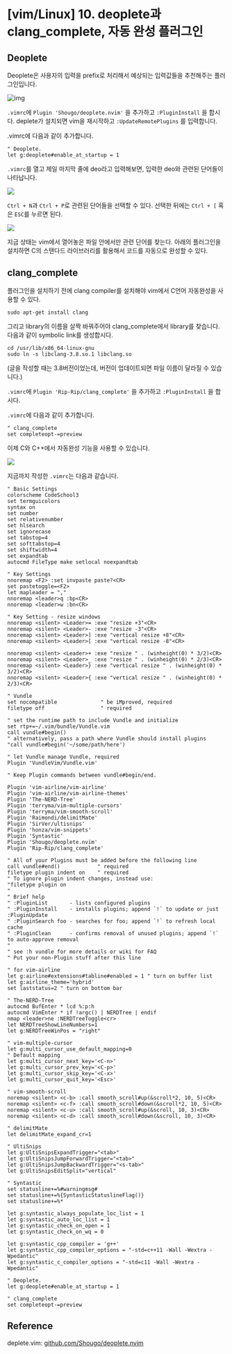 # [vim/Linux] 10. deoplete과 clang_complete, 자동 완성 플러그인

## Deoplete

Deoplete은 사용자의 입력을 prefix로 처리해서 예상되는 입력값들을 추천해주는 플러그인입니다.

![img](https://cdn.myeongjae.kim/blog/2017/07/Screen-Shot-2017-07-18-at-9.04.58-PM.png)

`.vimrc`에  `Plugin 'Shougo/deoplete.nvim'` 을 추가하고  `:PluginInstall` 을 합시다. deplete가 설치되면 vim을 재시작하고  `:UpdateRemotePlugins` 를 입력합니다.

.vimrc에 다음과 같이 추가합니다.

```
" Deoplete.
let g:deoplete#enable_at_startup = 1
```

`.vimrc`를 열고 제일 마지막 줄에 deo라고 입력해보면, 입력한 deo와 관련된 단어들이 나타납니다.

![](https://cdn.myeongjae.kim/blog/2017/07/Screen-Shot-2017-07-18-at-8.48.48-PM-1024x627.png)

`Ctrl + N`과 `Ctrl + P`로 관련된 단어들을 선택할 수 있다. 선택한 뒤에는 `Ctrl + [` 혹은 `ESC`를 누르면 된다.

![](https://cdn.myeongjae.kim/blog/2017/07/Screen-Shot-2017-07-18-at-8.48.58-PM.png)

지금 상태는 vim에서 열어놓은 파일 안에서만 관련 단어를 찾는다. 아래의 플러그인을 설치하면 C의 스탠다드 라이브러리를 활용해서 코드를 자동으로 완성할 수 있다.

## clang_complete

플러그인을 설치하기 전에 clang compiler를 설치해야 vim에서 C언어 자동완성을 사용할 수 있다.

```
sudo apt-get install clang
```

그리고 library의 이름을 살짝 바꿔주어야 clang_complete에서 library를 찾습니다. 다음과 같이 symbolic link를 생성합시다.

```
cd /usr/lib/x86_64-linux-gnu
sudo ln -s libclang-3.8.so.1 libclang.so
```

(글을 작성할 때는 3.8버전이었는데, 버전이 업데이트되면 파일 이름이 달라질 수 있습니다.)

`.vimrc`에  `Plugin 'Rip-Rip/clang_complete'` 을 추가하고  `:PluginInstall` 을 합시다.

`.vimrc`에 다음과 같이 추가합니다.

```
" clang_complete
set completeopt-=preview
```

이제 C와 C++에서 자동완성 기능을 사용할 수 있습니다.

![](https://cdn.myeongjae.kim/blog/2017/07/Screen-Shot-2017-07-18-at-9.04.58-PM.png)

지금까지 작성한 `.vimrc`는 다음과 같습니다.

```
" Basic Settings
colorscheme CodeSchool3
set termguicolors
syntax on
set number
set relativenumber
set hlsearch
set ignorecase
set tabstop=4
set softtabstop=4
set shiftwidth=4
set expandtab
autocmd FileType make setlocal noexpandtab
 
" Key Settings
nnoremap <F2> :set invpaste paste?<CR>
set pastetoggle=<F2>
let mapleader = ","
nnoremap <leader>q :bp<CR>
nnoremap <leader>w :bn<CR>
 
" Key Setting - resize windows
nnoremap <silent> <Leader>= :exe "resize +3"<CR>
nnoremap <silent> <Leader>- :exe "resize -3"<CR>
nnoremap <silent> <Leader>] :exe "vertical resize +8"<CR>
nnoremap <silent> <Leader>[ :exe "vertical resize -8"<CR>
 
nnoremap <silent> <Leader>+ :exe "resize " . (winheight(0) * 3/2)<CR>
nnoremap <silent> <Leader>_ :exe "resize " . (winheight(0) * 2/3)<CR>
nnoremap <silent> <Leader>} :exe "vertical resize " . (winheight(0) * 3/2)<CR>
nnoremap <silent> <Leader>{ :exe "vertical resize " . (winheight(0) * 2/3)<CR>
 
" Vundle
set nocompatible              " be iMproved, required
filetype off                  " required
 
" set the runtime path to include Vundle and initialize
set rtp+=~/.vim/bundle/Vundle.vim
call vundle#begin()
" alternatively, pass a path where Vundle should install plugins
"call vundle#begin('~/some/path/here')
 
" let Vundle manage Vundle, required
Plugin 'VundleVim/Vundle.vim'
 
" Keep Plugin commands between vundle#begin/end.
 
Plugin 'vim-airline/vim-airline'
Plugin 'vim-airline/vim-airline-themes'
Plugin 'The-NERD-Tree'
Plugin 'terryma/vim-multiple-cursors'
Plugin 'terryma/vim-smooth-scroll'
Plugin 'Raimondi/delimitMate'
Plugin 'SirVer/ultisnips'
Plugin 'honza/vim-snippets'
Plugin 'Syntastic'
Plugin 'Shougo/deoplete.nvim'
Plugin 'Rip-Rip/clang_complete'
 
" All of your Plugins must be added before the following line
call vundle#end()            " required
filetype plugin indent on    " required
" To ignore plugin indent changes, instead use:
"filetype plugin on
"
" Brief help
" :PluginList       - lists configured plugins
" :PluginInstall    - installs plugins; append `!` to update or just :PluginUpdate
" :PluginSearch foo - searches for foo; append `!` to refresh local cache
" :PluginClean      - confirms removal of unused plugins; append `!` to auto-approve removal
"
" see :h vundle for more details or wiki for FAQ
" Put your non-Plugin stuff after this line
 
" for vim-airline
let g:airline#extensions#tabline#enabled = 1 " turn on buffer list
let g:airline_theme='hybrid'
set laststatus=2 " turn on bottom bar
 
" The-NERD-Tree
autocmd BufEnter * lcd %:p:h
autocmd VimEnter * if !argc() | NERDTree | endif
nmap <leader>ne :NERDTreeToggle<cr>
let NERDTreeShowLineNumbers=1
let g:NERDTreeWinPos = "right"
 
" vim-multiple-cursor
let g:multi_cursor_use_default_mapping=0
" Default mapping
let g:multi_cursor_next_key='<C-n>'
let g:multi_cursor_prev_key='<C-p>'
let g:multi_cursor_skip_key='<C-x>'
let g:multi_cursor_quit_key='<Esc>'
 
" vim-smooth-scroll
noremap <silent> <c-b> :call smooth_scroll#up(&scroll*2, 10, 5)<CR>
noremap <silent> <c-f> :call smooth_scroll#down(&scroll*2, 10, 5)<CR>
noremap <silent> <c-u> :call smooth_scroll#up(&scroll, 10, 3)<CR>
noremap <silent> <c-d> :call smooth_scroll#down(&scroll, 10, 3)<CR>
 
" delimitMate
let delimitMate_expand_cr=1
 
" UltiSnips
let g:UltiSnipsExpandTrigger="<tab>"
let g:UltiSnipsJumpForwardTrigger="<tab>"
let g:UltiSnipsJumpBackwardTrigger="<s-tab>"
let g:UltiSnipsEditSplit="vertical"
 
" Syntastic
set statusline+=%#warningmsg#
set statusline+=%{SyntasticStatuslineFlag()}
set statusline+=%*
 
let g:syntastic_always_populate_loc_list = 1
let g:syntastic_auto_loc_list = 1
let g:syntastic_check_on_open = 1
let g:syntastic_check_on_wq = 0
 
let g:syntastic_cpp_compiler = 'g++'
let g:syntastic_cpp_compiler_options = "-std=c++11 -Wall -Wextra -Wpedantic"
let g:syntastic_c_compiler_options = "-std=c11 -Wall -Wextra -Wpedantic"
 
" Deoplete.
let g:deoplete#enable_at_startup = 1
 
" clang_complete
set completeopt-=preview
```

## Reference

deplete.vim: [github.com/Shougo/deoplete.nvim](https://github.com/Shougo/deoplete.nvim)

